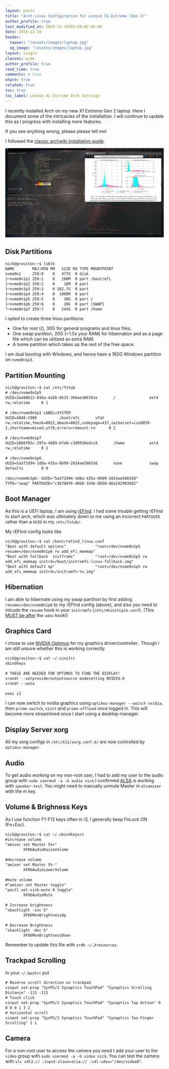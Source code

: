 ```yaml
---
layout: posts
title: "Arch Linux Configuration for Lenovo X1-Extreme (Gen 2)"
author_profile: true
last_modified_at: 2019-12-19T03:20:02-05:00
date: 2019-12-19
header:
  teaser: "/assets/images/laptop.jpg"
  og_image: "/assets/images/laptop.jpg"
layout: single
classes: wide
author_profile: true
read_time: true
comments: # true
share: true
related: true
toc: true
toc_label: Lenovo X1 Extreme Arch Settings
---
```

I recently installed Arch on my new X1 Extreme Gen 2 laptop. Here I document some of the intricacies of the installation. I will continue to update this as I progress with installing more features.

If you see anything wrong, please please tell me!

I followed the [classic archwiki installation guide](https://wiki.archlinux.org/index.php/installation_guide).

![desktop](/assets/images/laptop_desktop.png)

## Disk Partitions
~~~shell
nick@graviton:~$ lsblk
NAME        MAJ:MIN RM   SIZE RO TYPE MOUNTPOINT
nvme0n1     259:0    0   477G  0 disk
├─nvme0n1p1 259:1    0   260M  0 part /boot/efi
├─nvme0n1p2 259:2    0    16M  0 part
├─nvme0n1p3 259:3    0 182.7G  0 part
├─nvme0n1p4 259:4    0  1000M  0 part
├─nvme0n1p5 259:5    0    30G  0 part /
├─nvme0n1p6 259:6    0    20G  0 part [SWAP]
└─nvme0n1p7 259:7    0   243G  0 part /home
~~~

I opted to create three linux partitions: 
* One for root (/), 30G for general programs and linux files.
* One swap partition, 20G (~1.5x your RAM) for hibernation and as a page file which can be utilized as extra RAM.
* A home partition which takes up the rest of the free space.

I am dual booting with Windows, and hence have a 182G Windows partition on `nvme0n1p3`.

## Partition Mounting
~~~shell
nick@graviton:~$ cat /etc/fstab
# /dev/nvme0n1p5
UUID=3ae08612-016a-4a5b-8515-36bae186701e       /               ext4            rw,relatime     0 1

# /dev/nvme0n1p1 LABEL=SYSTEM
UUID=4848-C989          /boot/efi       vfat            rw,relatime,fmask=0022,dmask=0022,codepage=437,iocharset=iso8859-1,shortname=mixed,utf8,errors=remount-ro      0 2

# /dev/nvme0n1p7
UUID=2866f03c-297a-4689-bfe0-c3d9910edcc8       /home           ext4            rw,relatime     0 2

# /dev/nvme0n1p6
UUID=5a3f2d94-3d8a-435a-8699-2024ae5883dd       none            swap            defaults        0 0

/dev/nvme0n1p6: UUID="5a3f2d94-3d8a-435a-8699-2024ae5883dd" TYPE="swap" PARTUUID="c36788f6-48b8-334b-8858-d6a242903682"
~~~

## Boot Manager
As this is a UEFI laptop, I am using [rEFInd](https://wiki.archlinux.org/index.php/REFInd). I had some trouble getting rEFInd to start arch, which was ultimately down to me using an incorrect `PARTUUID` rather than a `UUID` in my `/etc/fstab/`.

My rEFInd config looks like
~~~shell
nick@graviton:~$ cat /boot/refind_linux.conf
"Boot with default options"             "root=/dev/nvme0n1p5 resume=/dev/nvme0n1p6 rw add_efi_memmap"
"Boot with fallback  initframs"         "root=/dev/nvme0n1p5 rw add_efi_memmap initrd=/boot/initramfs-linux-fallback.img"
"Boot with default op"                  "root=/dev/nvme0n1p5 rw add_efi_memmap initrd=/initramfs-%v.img"
~~~

## Hibernation
I am able to hibernate using my swap partition by first adding `resume=/dev/nvme0n1p6` to my rEFInd config (above), and also you need to inlcude the `resume` hook in your `initramfs` (`/etc/mkinitcpio.conf`). (This [MUST be after](https://wiki.archlinux.org/index.php/Power_management/Suspend_and_hibernate#Required_kernel_parameters) the `udev` hook!)

## Graphics Card
I chose to use [NVIDIA Optimus](https://wiki.archlinux.org/index.php/NVIDIA_Optimus) for my graphics driver/controller.. Though I am still unsure whether this is working correctly.

~~~shell
nick@graviton:~$ cat ~/.xinitrc
xbindkeys

# THESE ARE NEEDED FOR OPTIMUS TO FIND THE DISPLAY!
xrandr --setprovideroutputsource modesetting NVIDIA-0
xrandr --auto

exec i3
~~~

I can now switch to nvidia graphics using `optimus-manager --switch nvidia`, then `prime-switch`, `xinit` and `prime-offload` once logged in. This will become more streamlined once I start using a desktop manager.


## Display Server xorg
All my xorg configs in `/etc/X11/xorg.conf.d/` are now controlled by `optimus-manager`.

## Audio
To get audio working on my non-root user, I had to add my user to the audio group with `sudo usermod -a -G audio nick`.I confirmed [ALSA](https://en.wikipedia.org/wiki/Alsamixer) is working with `speaker-test`. You might need to manually unmute Master in `alsamixer` with the m key.

## Volume & Brighness Keys
As I use function F1-F12 keys often in i3, I generally keep FnLock ON (Fn+Esc).
~~~shell
nick@graviton:~$ cat ~/.xbindkeysrc
#increase volume
"amixer set Master 5%+"
        XF86AudioRaiseVolume

#decrease volume
"amixer set Master 5%-"
        XF86AudioLowerVolume

#mute volume
#"amixer set Master toggle"
"pactl set-sink-mute 0 toggle"
        XF86AudioMute

# Increase brightness
"xbacklight -inc 5"
        XF86MonBrightnessUp

# Decrease Brightness
"xbacklight -dec 5"
        XF86MonBrightnessDown
~~~
Remember to update this file with `xrdb ~/.Xresources`.

## Trackpad Scrolling
In your `~/.bashrc` put
~~~shell
# Reverse scroll direction on trackpad
xinput set-prop "SynPS/2 Synaptics TouchPad" "Synaptics Scrolling Distance" -113 -113
# Touch click
xinput set-prop "SynPS/2 Synaptics TouchPad" "Synaptics Tap Action" 0 0 0 0 1 3 2
# horizontal scroll
xinput set-prop "SynPS/2 Synaptics TouchPad" "Synaptics Two-Finger Scrolling" 1 1
~~~

## Camera
For a non-root user to access the camera you need t add your user to the `video` group with `sudo usermod -a -G video nick`. You can test the camera with `vlc v4l2:// :input-slave=alsa:// :v4l-vdev="/dev/video0"`.
